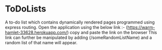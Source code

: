 # ToDoLists
A to-do list which contains dynamically rendered pages programmed using express routing. 
Open the application using the below link :-
(https://warm-hamlet-33628.herokuapp.com/)
copy and paste the link on the browser 
This link can further be manipulated by adding (/someRandomListName) and a random list of that name will appear.
